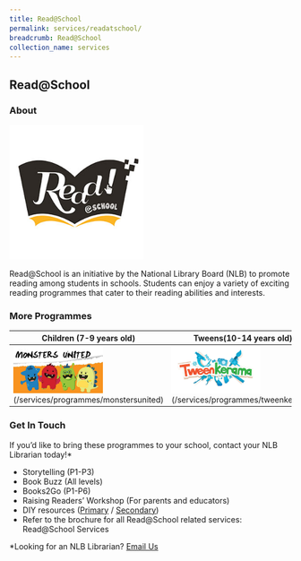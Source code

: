 ```yaml
---
title: Read@School
permalink: services/readatschool/
breadcrumb: Read@School
collection_name: services
---
```


## **Read@School**

### **About**

<img src="/images/readatschool/ReadatSchool-Logo.jpg" alt="Read at School" style="width: 15rem;">

Read@School is an initiative by the National Library Board (NLB) to promote reading among students in schools. Students can enjoy a variety of exciting reading programmes that cater to their reading abilities and interests.

### **More Programmes**

| **Children (7-9 years old)**  | **Tweens(10-14 years old)** | **Teens(13-17 years old)** |
| ----------------------------- | --------------------------- | -------------------------- |
| <img src="/images/readatschool/MonstersUnited-Logo-Thumb.jpg" alt="Monsters United" style="width: 10rem;"> (/services/programmes/monstersunited)| <img src="/images/readatschool/Tweenkerama-Logo-Thumb.jpg" alt="Tweenkerama" style="width: 10rem;"> (/services/programmes/tweenkerama) | <img src="/images/readatschool/Tweenkerama-Logo-Thumb.jpg" alt="Tweenkerama" style="width: 10rem;"> (/services/programmes/teenstakeover) |

### **Get In Touch**

If  you’d like to bring these programmes to your school, contact your NLB Librarian today!*

* Storytelling (P1-P3)
* Book Buzz (All levels)
* Books2Go (P1-P6)
* Raising Readers’ Workshop (For parents and educators)
* DIY resources ([Primary](/diy-resources/primary/primary-main) / [Secondary](diy-resources/secondary/secondary-main))
* Refer to the brochure for all Read@School related services: Read@School Services

*Looking for an NLB Librarian? [Email Us](mailto:enquiry@nlb.gov.sg)
